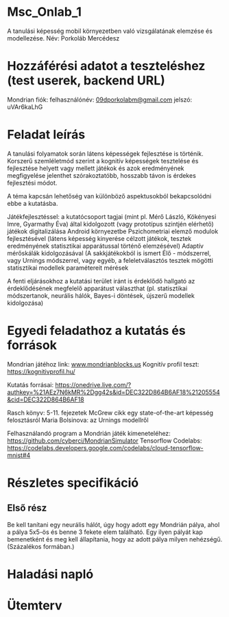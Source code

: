 # Msc_Onlab_1
A tanulási képesség mobil környezetben való vizsgálatának elemzése és modellezése.
Név: Porkoláb Mercédesz
# Hozzáférési adatot a teszteléshez (test userek, backend URL)
Mondrian fiók: felhasználónév: 09dporkolabm@gmail.com
               jelszó: uVAr6kaLhG
# Feladat leírás
A tanulási folyamatok során látens képességek fejlesztése is történik. Korszerű szemléletmód szerint a kognitív képességek tesztelése és fejlesztése helyett vagy mellett játékok és azok eredményének megfigyelése jelenthet szórakoztatóbb, hosszabb távon is érdekes fejlesztési módot.

A téma kapcsán lehetőség van különböző aspektusokból bekapcsolódni ebbe a kutatásba.

Játékfejlesztéssel: a kutatócsoport tagjai (mint pl. Mérő László, Kökényesi Imre, Gyarmathy Éva) által kidolgozott (vagy prototípus szintjén elérhető) játékok digitalizálása Android környezetbe
Pszichometriai elemző modulok fejlesztésével (látens képesség kinyerése célzott játékok, tesztek eredményének statisztikai apparátussal történő elemzésével)
Adaptív mérőskálák kidolgozásával (A sakkjátékokból is ismert Élő - módszerrel, vagy Urnings módszerrel, vagy egyéb, a feleletválasztós tesztek mögötti statisztikai modellek paramétereit mérések
 
A fenti eljárásokhoz a kutatási terület iránt is érdeklődő hallgató az érdeklődésének megfelelő apparátust választhat (pl. statisztikai módszertanok, neurális hálók, Bayes-i döntések, újszerű modellek kidolgozása)
# Egyedi feladathoz a kutatás és források
Mondrian játéhoz link: www.mondrianblocks.us
Kognitív profil teszt:  https://kognitivprofil.hu/ 

Kutatás forrásai: https://onedrive.live.com/?authkey=%21AEz7N6kMR%2Dgg42s&id=DEC322D864B6AF18%21205554&cid=DEC322D864B6AF18

Rasch könyv: 5-11. fejezetek
McGrew cikk egy state-of-the-art képesség felosztásról
Maria Bolsinova: az Urnings modellről

Felhasználandó program a Mondrián játék kimeneteléhez: https://github.com/cyberci/MondrianSimulator
Tensorflow Codelabs: https://codelabs.developers.google.com/codelabs/cloud-tensorflow-mnist#4

# Részletes specifikáció
## Első rész
Be kell tanítani egy neurális hálót, úgy hogy adott egy Mondrián pálya, ahol a pálya 5x5-ös és benne 3 fekete elem található. Egy ilyen pályát kap bemenetként és meg kell állapítania, hogy az adott pálya milyen nehézségű. (Százalékos formában.)
# Haladási napló
# Ütemterv
